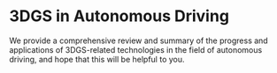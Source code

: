 # 3DGS in Autonomous Driving

We provide a comprehensive review and summary of the progress and applications of 3DGS-related technologies in the field of autonomous driving, and hope that this will be helpful to you.

